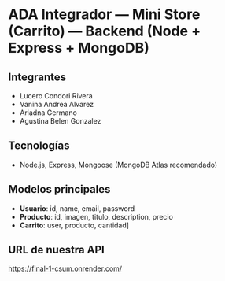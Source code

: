 # ADA Integrador — Mini Store (Carrito) — Backend (Node + Express + MongoDB)

## Integrantes
- Lucero Condori Rivera
- Vanina Andrea Alvarez
- Ariadna Germano
- Agustina Belen Gonzalez

## Tecnologías
- Node.js, Express, Mongoose (MongoDB Atlas recomendado)


## Modelos principales
- **Usuario**: id, name, email, password
- **Producto**: id, imagen, titulo, description, precio
- **Carrito**: user, producto, cantidad]

## URL de nuestra API
https://final-1-csum.onrender.com/
